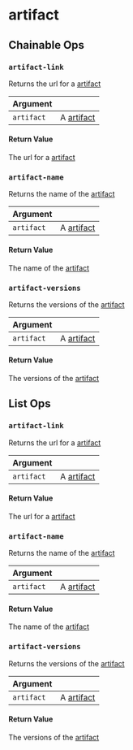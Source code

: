 # artifact

## Chainable Ops
<h3 id="artifact-link"><code>artifact-link</code></h3>

Returns the url for a [artifact](https://docs.wandb.ai/ref/weave//artifact)

| Argument |  | 
| :--- | :--- |
| `artifact` | A [artifact](https://docs.wandb.ai/ref/weave//artifact) |

#### Return Value
The url for a [artifact](https://docs.wandb.ai/ref/weave//artifact)

<h3 id="artifact-name"><code>artifact-name</code></h3>

Returns the name of the [artifact](https://docs.wandb.ai/ref/weave//artifact)

| Argument |  | 
| :--- | :--- |
| `artifact` | A [artifact](https://docs.wandb.ai/ref/weave//artifact) |

#### Return Value
The name of the [artifact](https://docs.wandb.ai/ref/weave//artifact)

<h3 id="artifact-versions"><code>artifact-versions</code></h3>

Returns the versions of the [artifact](https://docs.wandb.ai/ref/weave//artifact)

| Argument |  | 
| :--- | :--- |
| `artifact` | A [artifact](https://docs.wandb.ai/ref/weave//artifact) |

#### Return Value
The versions of the [artifact](https://docs.wandb.ai/ref/weave//artifact)


## List Ops
<h3 id="artifact-link"><code>artifact-link</code></h3>

Returns the url for a [artifact](https://docs.wandb.ai/ref/weave//artifact)

| Argument |  | 
| :--- | :--- |
| `artifact` | A [artifact](https://docs.wandb.ai/ref/weave//artifact) |

#### Return Value
The url for a [artifact](https://docs.wandb.ai/ref/weave//artifact)

<h3 id="artifact-name"><code>artifact-name</code></h3>

Returns the name of the [artifact](https://docs.wandb.ai/ref/weave//artifact)

| Argument |  | 
| :--- | :--- |
| `artifact` | A [artifact](https://docs.wandb.ai/ref/weave//artifact) |

#### Return Value
The name of the [artifact](https://docs.wandb.ai/ref/weave//artifact)

<h3 id="artifact-versions"><code>artifact-versions</code></h3>

Returns the versions of the [artifact](https://docs.wandb.ai/ref/weave//artifact)

| Argument |  | 
| :--- | :--- |
| `artifact` | A [artifact](https://docs.wandb.ai/ref/weave//artifact) |

#### Return Value
The versions of the [artifact](https://docs.wandb.ai/ref/weave//artifact)

